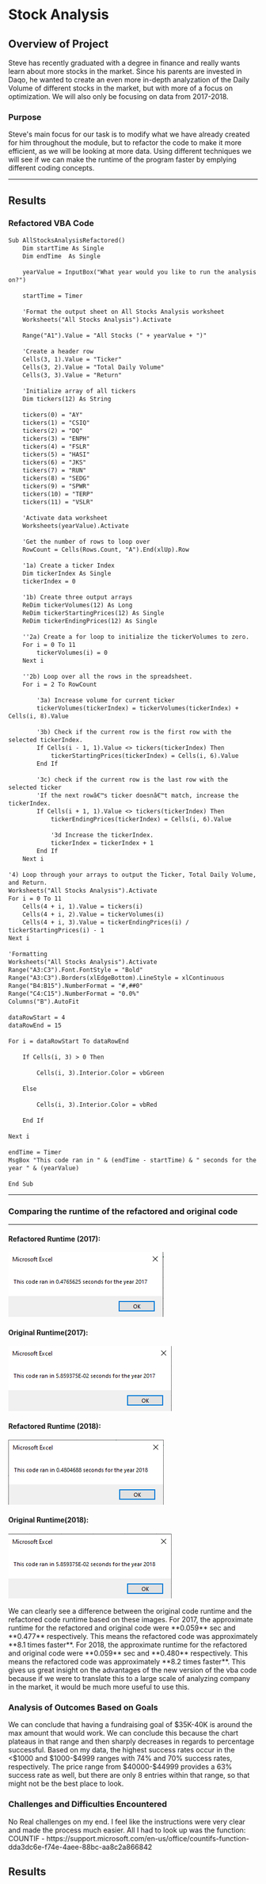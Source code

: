 # Stock Analysis 

## Overview of Project
<p>Steve has recently graduated with a degree in finance and really wants learn about more stocks in the market. Since his parents are invested in Daqo, he wanted to create an even more in-depth analyzation of the Daily Volume of different stocks in the market, but with more of a focus on optimization. We will also only be focusing on data from 2017-2018.</p>

### Purpose

Steve's main focus for our task is to modify what we have already created for him throughout the module, but to refactor the code to make it more efficient, as we will be looking at more data. Using different techniques we will see if we can make the runtime of the program faster by emplying different coding concepts. 

---

## Results

### **Refactored VBA Code**

    Sub AllStocksAnalysisRefactored()
        Dim startTime As Single
        Dim endTime  As Single

        yearValue = InputBox("What year would you like to run the analysis on?")

        startTime = Timer
    
        'Format the output sheet on All Stocks Analysis worksheet
        Worksheets("All Stocks Analysis").Activate
    
        Range("A1").Value = "All Stocks (" + yearValue + ")"
    
        'Create a header row
        Cells(3, 1).Value = "Ticker"
        Cells(3, 2).Value = "Total Daily Volume"
        Cells(3, 3).Value = "Return"

        'Initialize array of all tickers
        Dim tickers(12) As String
    
        tickers(0) = "AY"
        tickers(1) = "CSIQ"
        tickers(2) = "DQ"
        tickers(3) = "ENPH"
        tickers(4) = "FSLR"
        tickers(5) = "HASI"
        tickers(6) = "JKS"
        tickers(7) = "RUN"
        tickers(8) = "SEDG"
        tickers(9) = "SPWR"
        tickers(10) = "TERP"
        tickers(11) = "VSLR"
    
        'Activate data worksheet
        Worksheets(yearValue).Activate
    
        'Get the number of rows to loop over
        RowCount = Cells(Rows.Count, "A").End(xlUp).Row
    
        '1a) Create a ticker Index
        Dim tickerIndex As Single
        tickerIndex = 0

        '1b) Create three output arrays
        ReDim tickerVolumes(12) As Long
        ReDim tickerStartingPrices(12) As Single
        ReDim tickerEndingPrices(12) As Single
    
        ''2a) Create a for loop to initialize the tickerVolumes to zero.
        For i = 0 To 11
            tickerVolumes(i) = 0
        Next i
        
        ''2b) Loop over all the rows in the spreadsheet.
        For i = 2 To RowCount
    
            '3a) Increase volume for current ticker
            tickerVolumes(tickerIndex) = tickerVolumes(tickerIndex) + Cells(i, 8).Value
        
            '3b) Check if the current row is the first row with the selected tickerIndex.
            If Cells(i - 1, 1).Value <> tickers(tickerIndex) Then
                tickerStartingPrices(tickerIndex) = Cells(i, 6).Value
            End If
        
            '3c) check if the current row is the last row with the selected ticker
            'If the next rowâ€™s ticker doesnâ€™t match, increase the tickerIndex.
            If Cells(i + 1, 1).Value <> tickers(tickerIndex) Then
                tickerEndingPrices(tickerIndex) = Cells(i, 6).Value
            
                '3d Increase the tickerIndex.
                tickerIndex = tickerIndex + 1
            End If
        Next i
    
    '4) Loop through your arrays to output the Ticker, Total Daily Volume, and Return.
    Worksheets("All Stocks Analysis").Activate
    For i = 0 To 11
        Cells(4 + i, 1).Value = tickers(i)
        Cells(4 + i, 2).Value = tickerVolumes(i)
        Cells(4 + i, 3).Value = tickerEndingPrices(i) / tickerStartingPrices(i) - 1
    Next i
    
    'Formatting
    Worksheets("All Stocks Analysis").Activate
    Range("A3:C3").Font.FontStyle = "Bold"
    Range("A3:C3").Borders(xlEdgeBottom).LineStyle = xlContinuous
    Range("B4:B15").NumberFormat = "#,##0"
    Range("C4:C15").NumberFormat = "0.0%"
    Columns("B").AutoFit

    dataRowStart = 4
    dataRowEnd = 15

    For i = dataRowStart To dataRowEnd
        
        If Cells(i, 3) > 0 Then
            
            Cells(i, 3).Interior.Color = vbGreen
            
        Else
        
            Cells(i, 3).Interior.Color = vbRed
            
        End If
        
    Next i
 
    endTime = Timer
    MsgBox "This code ran in " & (endTime - startTime) & " seconds for the year " & (yearValue)

    End Sub

---
### Comparing the runtime of the refactored and original code
---

#### **Refactored Runtime (2017):**
![outcomesVlaunch](https://github.com/mooshak21/stock_analysis/blob/main/Resources/NVBA_Challenge_2017.png)

#### **Original Runtime(2017):**
![outcomesVlaunch](https://github.com/mooshak21/stock_analysis/blob/main/Resources/VBA_Challenge_2017.png)

#### **Refactored Runtime (2018):**
![outcomesVlaunch](https://github.com/mooshak21/stock_analysis/blob/main/Resources/NVBA_Challenge_2018.png)

#### **Original Runtime(2018):**
![outcomesVlaunch](https://github.com/mooshak21/stock_analysis/blob/main/Resources/VBA_Challenge_2018.png)
<p>We can clearly see a difference between the original code runtime and the refactored code runtime based on these images. For 2017, the approximate runtime for the refactored and original code were **0.059** sec and **0.477** respectively. This means the refactored code was approximately **8.1 times faster**. For 2018, the approximate runtime for the refactored and original code were **0.059** sec and **0.480** respectively. This means the refactored code was approximately **8.2 times faster**. This gives us great insight on the advantages of the new version of the vba code because if we were to translate this to a large scale of analyzing company in the market, it would be much more useful to use this.</p>

### Analysis of Outcomes Based on Goals
<p>We can conclude that having a fundraising goal of $35K-40K is around the max amount that would work. We can conclude this because the chart plateaus in that range and then sharply decreases in regards to percentage successful. Based on my data, the highest success rates occur in the <$1000 and $1000-$4999 ranges with 74% and 70% success rates, respectively. The price range from $40000-$44999 provides a 63% success rate as well, but there are only 8 entries within that range, so that might not be the best place to look.</p>
  


### Challenges and Difficulties Encountered
<p>No Real challenges on my end. I feel like the instructions were very clear and made the process much easier. All I had to look up was the function:<br>
COUNTIF - https://support.microsoft.com/en-us/office/countifs-function-dda3dc6e-f74e-4aee-88bc-aa8c2a866842</p>

## Results


